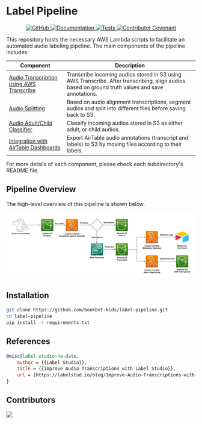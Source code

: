 # Label Pipeline

<p align="center">
    <a href="https://github.com/bookbot-kids/label-pipeline/blob/main/LICENSE.md">
        <img alt="GitHub" src="https://img.shields.io/github/license/bookbot-kids/label-pipeline.svg?color=blue">
    </a>
    <a href="https://bookbot-kids.github.io/label-pipeline/">
        <img alt="Documentation" src="https://img.shields.io/website/http/bookbot-kids.github.io/label-pipeline.svg?down_color=red&down_message=offline&up_message=online">
    </a>
    <a href="https://github.com/bookbot-kids/label-pipeline/actions/workflows/tests.yml">
        <img alt="Tests" src="https://github.com/bookbot-kids/label-pipeline/actions/workflows/tests.yml/badge.svg">
    </a>
    <a href="https://github.com/bookbot-kids/label-pipeline/blob/main/CODE_OF_CONDUCT.md">
        <img alt="Contributor Covenant" src="https://img.shields.io/badge/Contributor%20Covenant-v2.0%20adopted-ff69b4.svg">
    </a>
</p>

This repository hosts the necessary AWS Lambda scripts to facilitate an automated audio labeling pipeline. The main components of the pipeline includes:

| Component                                                                                                                       | Description                                                                                                                                       |
| ------------------------------------------------------------------------------------------------------------------------------- | ------------------------------------------------------------------------------------------------------------------------------------------------- |
| [Audio Transcription using AWS Transcribe](https://github.com/bookbot-kids/label-pipeline/tree/main/src/transcribe)             | Transcribe incoming audios stored in S3 using AWS Transcribe. After transcribing, align audios based on ground truth values and save annotations. |
| [Audio Splitting](https://github.com/bookbot-kids/label-pipeline/tree/main/src/audio_splitter)                                  | Based on audio alignment transcriptions, segment audios and split into different files before saving back to S3.                                  |
| [Audio Adult/Child Classifier](https://github.com/bookbot-kids/label-pipeline/tree/main/src/audio_classifier)                   | Classify incoming audios stored in S3 as either adult, or child audios.                                                                           |
| [Integration with AirTable Dashboards](https://github.com/bookbot-kids/label-pipeline/tree/main/src/airtable_apply_annotations) | Export AirTable audio annotations (transcript and labels) to S3 by moving files according to their labels.                                        |

For more details of each component, please check each subdirectory's README file.

## Pipeline Overview

The high-level overview of this pipeline is shown below.

![](docs/images/audio-labeling-pipeline.png)

## Installation

```bash
git clone https://github.com/bookbot-kids/label-pipeline.git
cd label-pipeline
pip install -r requirements.txt
```

## References

```bib
@misc{label-studio-no-date,
	author = {{Label Studio}},
	title = {{Improve Audio Transcriptions with Label Studio}},
	url = {https://labelstud.io/blog/Improve-Audio-Transcriptions-with-Label-Studio.html},
}
```

## Contributors

<a href="https://github.com/bookbot-kids/label-pipeline/graphs/contributors">
  <img src="https://contrib.rocks/image?repo=bookbot-kids/label-pipeline" />
</a>